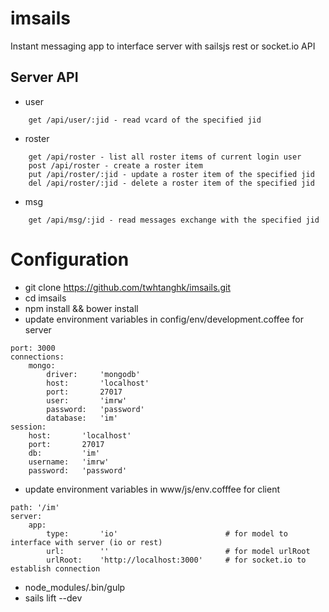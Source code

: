 # imsails

Instant messaging app to interface server with sailsjs rest or socket.io API


Server API
---------------------------------------------------------
*   user

```
    get /api/user/:jid - read vcard of the specified jid
```

*   roster
   
``` 
    get /api/roster - list all roster items of current login user
    post /api/roster - create a roster item
    put /api/roster/:jid - update a roster item of the specified jid
    del /api/roster/:jid - delete a roster item of the specified jid
```

*   msg

```
    get /api/msg/:jid - read messages exchange with the specified jid
```

Configuration
=============

*   git clone https://github.com/twhtanghk/imsails.git
*   cd imsails
*   npm install && bower install
*   update environment variables in config/env/development.coffee for server
```
port: 3000
connections:
	mongo:
		driver:		'mongodb'
		host:		'localhost'
		port:		27017
		user:		'imrw'
		password:	'password'
		database:	'im'
session:
	host: 		'localhost'
	port: 		27017
	db:			'im'
	username:	'imrw'
	password:	'password'
```

*	update environment variables in www/js/env.cofffee for client
```
path: '/im'		
server:
	app:
		type:		'io'						# for model to interface with server (io or rest)
		url:		''							# for model urlRoot
		urlRoot:	'http://localhost:3000'		# for socket.io to establish connection
```

*	node_modules/.bin/gulp
*	sails lift --dev